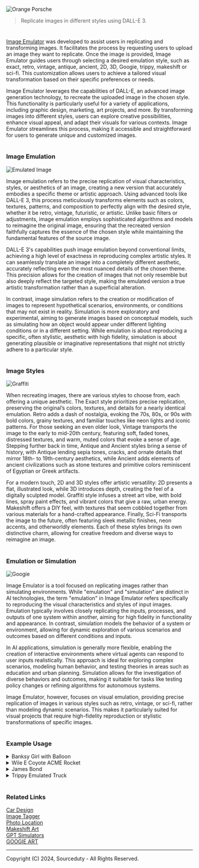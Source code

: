 ![Orange Porsche](https://github.com/sourceduty/Image_Emulator/assets/123030236/e775c121-f4b4-463f-b14a-b129ca69857c)

> Replicate images in different styles using DALL-E 3.

#

[Image Emulator](https://chatgpt.com/g/g-RF3VlAjnL-image-emulator) was developed to assist users in replicating and transforming images. It facilitates the process by requesting users to upload an image they want to replicate. Once the image is provided, Image Emulator guides users through selecting a desired emulation style, such as exact, retro, vintage, antique, ancient, 2D, 3D, Googie, trippy, makeshift or sci-fi. This customization allows users to achieve a tailored visual transformation based on their specific preferences or needs.

Image Emulator leverages the capabilities of DALL-E, an advanced image generation technology, to recreate the uploaded image in the chosen style. This functionality is particularly useful for a variety of applications, including graphic design, marketing, art projects, and more. By transforming images into different styles, users can explore creative possibilities, enhance visual appeal, and adapt their visuals for various contexts. Image Emulator streamlines this process, making it accessible and straightforward for users to generate unique and customized images.

#
### Image Emulation

![Emulated Image](https://github.com/sourceduty/Image_Emulator/assets/123030236/a7de4748-b877-48b3-a097-3d267abf3872)

Image emulation refers to the precise replication of visual characteristics, styles, or aesthetics of an image, creating a new version that accurately embodies a specific theme or artistic approach. Using advanced tools like DALL-E 3, this process meticulously transforms elements such as colors, textures, patterns, and composition to perfectly align with the desired style, whether it be retro, vintage, futuristic, or artistic. Unlike basic filters or adjustments, image emulation employs sophisticated algorithms and models to reimagine the original image, ensuring that the recreated version faithfully captures the essence of the chosen style while maintaining the fundamental features of the source image.

DALL-E 3's capabilities push image emulation beyond conventional limits, achieving a high level of exactness in reproducing complex artistic styles. It can seamlessly translate an image into a completely different aesthetic, accurately reflecting even the most nuanced details of the chosen theme. This precision allows for the creation of images that not only resemble but also deeply reflect the targeted style, making the emulated version a true artistic transformation rather than a superficial alteration.

In contrast, image simulation refers to the creation or modification of images to represent hypothetical scenarios, environments, or conditions that may not exist in reality. Simulation is more exploratory and experimental, aiming to generate images based on conceptual models, such as simulating how an object would appear under different lighting conditions or in a different setting. While emulation is about reproducing a specific, often stylistic, aesthetic with high fidelity, simulation is about generating plausible or imaginative representations that might not strictly adhere to a particular style.

#
### Image Styles

![Graffiti](https://github.com/user-attachments/assets/f356ccca-231b-4625-916f-7978f953dca7)

When recreating images, there are various styles to choose from, each offering a unique aesthetic. The Exact style prioritizes precise replication, preserving the original’s colors, textures, and details for a nearly identical emulation. Retro adds a dash of nostalgia, evoking the 70s, 80s, or 90s with bold colors, grainy textures, and familiar touches like neon lights and iconic patterns. For those seeking an even older look, Vintage transports the image to the early to mid-20th century, featuring soft, faded tones, distressed textures, and warm, muted colors that evoke a sense of age. Stepping further back in time, Antique and Ancient styles bring a sense of history, with Antique lending sepia tones, cracks, and ornate details that mirror 18th- to 19th-century aesthetics, while Ancient adds elements of ancient civilizations such as stone textures and primitive colors reminiscent of Egyptian or Greek artifacts.

For a modern touch, 2D and 3D styles offer artistic versatility: 2D presents a flat, illustrated look, while 3D introduces depth, creating the feel of a digitally sculpted model. Graffiti style infuses a street art vibe, with bold lines, spray paint effects, and vibrant colors that give a raw, urban energy. Makeshift offers a DIY feel, with textures that seem cobbled together from various materials for a hand-crafted appearance. Finally, Sci-Fi transports the image to the future, often featuring sleek metallic finishes, neon accents, and otherworldly elements. Each of these styles brings its own distinctive charm, allowing for creative freedom and diverse ways to reimagine an image.

#
### Emulation or Simulation

![Googie](https://github.com/user-attachments/assets/a585f7d8-a9ad-4c96-8b48-70651348ca59)

Image Emulator is a tool focused on replicating images rather than simulating environments. While "emulation" and "simulation" are distinct in AI technologies, the term "emulation" in Image Emulator refers specifically to reproducing the visual characteristics and styles of input images. Emulation typically involves closely replicating the inputs, processes, and outputs of one system within another, aiming for high fidelity in functionality and appearance. In contrast, simulation models the behavior of a system or environment, allowing for dynamic exploration of various scenarios and outcomes based on different conditions and inputs.

In AI applications, simulation is generally more flexible, enabling the creation of interactive environments where virtual agents can respond to user inputs realistically. This approach is ideal for exploring complex scenarios, modeling human behavior, and testing theories in areas such as education and urban planning. Simulation allows for the investigation of diverse behaviors and outcomes, making it suitable for tasks like testing policy changes or refining algorithms for autonomous systems.

Image Emulator, however, focuses on visual emulation, providing precise replication of images in various styles such as retro, vintage, or sci-fi, rather than modeling dynamic scenarios. This makes it particularly suited for visual projects that require high-fidelity reproduction or stylistic transformations of specific images.

#
### Example Usage

<details><summary>Banksy Girl with Balloon</summary>
<br>

![Banksy](https://github.com/sourceduty/Image_Emulator/assets/123030236/4f2186b4-8c26-47e1-ae70-b07149c848ca)

<br>
</details>
<details><summary>Wile E Coyote ACME Rocket</summary>
<br>

![Wile E Coyote ACME Rocket](https://github.com/sourceduty/Image_Emulator/assets/123030236/d36d715f-b222-478a-8166-8c4dbd398220)

<br>
</details>
<details><summary>James Bond</summary>
<br>

![Bond James Bond](https://github.com/sourceduty/Image_Emulator/assets/123030236/fb39c57a-f65e-4a69-971f-4c0f4bfdddb2)

<br>
</details>
<details><summary>Trippy Emulated Truck</summary>
<br>

![Emulated Trippy](https://github.com/user-attachments/assets/b9815102-0622-4376-87a4-c0875fba42cc)

<br>
</details>

#
### Related Links

[Car Design](https://github.com/sourceduty/Car_Design)
<br>
[Image Tagger](https://github.com/sourceduty/Image_Tagger)
<br>
[Photo Location](https://github.com/sourceduty/Photo_Location)
<br>
[Makeshift Art](https://github.com/sourceduty/Makeshift_DALL-E_3)
<br>
[GPT Simulators](https://github.com/sourceduty/GPT_Simulators)
<br>
[GOOGIE ART](https://github.com/sourceduty/GOOGIE_ART)

***
Copyright (C) 2024, Sourceduty - All Rights Reserved.
